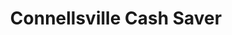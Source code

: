 ---
title: "Connellsville Cash Saver"
url: /connellsville/connellsville-cash-saver/
shop: Supermarkt
---